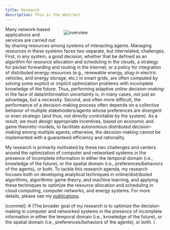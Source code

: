 ```yaml
---
title: Research
description: This is the abstract
---
```


<a id="research_overview"></a>

<img src="/img/overview.png" style="max-width:30%; min-width:300px; float: right; margin:10px 20px" alt="overview"/>


Many network-based applications and services are carried out by sharing resources among systems of interacting  agents. Managing resources in these systems faces two separate, but interrelated, challenges. First, in any system, a good decision, whether that be defined as an algorithm for resource allocation and scheduling in the clouds, a strategy for packet forwarding and routing in the Internet, or a policy for integration of distributed energy resources (e.g., renewable energy, plug-in electric vehicles, and energy storage, etc.) in smart grids, are often computed by solving some explicit or implicit optimization problems with incomplete knowledge of the future. Thus,  performing adaptive *online decision-making* in the face of data/information uncertainty is, in many cases, not just an advantage, but a necessity. Second, and often more difficult, the performance of a decision-making process often depends on a collective behavior of multiple stakeholders/agents whose preferences are divergent or even strategic (and thus, not directly controllable by the system). As a result, we must design appropriate incentives, based on economic and game theoretic-models, to facilitate autonomous *distributed decision-making* among multiple agents; otherwise, the  decision-making cannot be implemented with a guaranteed efficiency and rationality. 


My research is primarily motivated by these two challenges and centers around the optimization of computer and networked systems in the presence of incomplete information in either the temporal domain (i.e., knowledge of the future), or the spatial domain (i.e., preferences/behaviors of the agents), or both. To tackle this research agenda, my research focuses both on developing analytical techniques in online/distributed algorithms, algorithmic game theory, and machine learning, and applying these techniques to optimize the resource allocation and scheduling in cloud computing, computer networks, and energy systems. For more details, please see my [publications](/publications). 



[commet]: # (The broader goal of my research is to optimize the decision-making in computer and networked systems in the presence of incomplete information in either the temporal domain (i.e., knowledge of the future), or the spatial domain (i.e., preferences/behaviors of the agents), or both.  ) 


[comment]: # (I believe that solutions to alleviate or resolve these research challenges provide insights into how to tackle many societal challenges such as computing efficiency, cyber security, energy sustainability, traffic congestion, and climate change, etc. e.g., random job arrivals in cloud computing or volatile renewable energy generation in energy systems. The design of economic incentives, termed as mechanism design, sits at the intersection of artificial intelligence and economics, and has led to transformative applications in various domains such as online advertising and on-demand service platforms. My research)

[comment]: # (For examples, how incentives influence the behavior of self-interested agents, and thus the peformance of online decisions? how online decisions influence the outcome of incentives if there exist zero knowledge of future information? )
